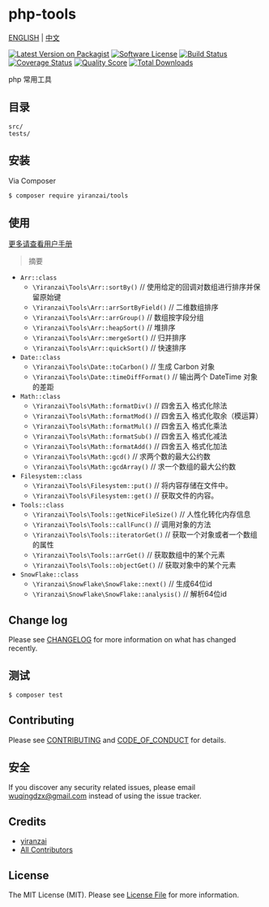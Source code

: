 # php-tools

[ENGLISH](README.md) | [中文](README_ZH_CN.md)

[![Latest Version on Packagist][ico-version]][link-packagist]
[![Software License][ico-license]](LICENSE.md)
[![Build Status][ico-travis]][link-travis]
[![Coverage Status][ico-scrutinizer]][link-scrutinizer]
[![Quality Score][ico-code-quality]][link-code-quality]
[![Total Downloads][ico-downloads]][link-downloads]

php 常用工具

## 目录

```
src/
tests/
```

## 安装

Via Composer

```bash
$ composer require yiranzai/tools
```

## 使用

[更多请查看用户手册](USER_MANUAL_ZH_CN.md)

> 摘要

-   `Arr::class`
    -   `\Yiranzai\Tools\Arr::sortBy()` // 使用给定的回调对数组进行排序并保留原始键
    -   `\Yiranzai\Tools\Arr::arrSortByField()` // 二维数组排序
    -   `\Yiranzai\Tools\Arr::arrGroup()` // 数组按字段分组
    -   `\Yiranzai\Tools\Arr::heapSort()` // 堆排序
    -   `\Yiranzai\Tools\Arr::mergeSort()` // 归并排序
    -   `\Yiranzai\Tools\Arr::quickSort()` // 快速排序
-   `Date::class`
    -   `\Yiranzai\Tools\Date::toCarbon()` // 生成 Carbon 对象
    -   `\Yiranzai\Tools\Date::timeDiffFormat()` // 输出两个 DateTime 对象的差距
-   `Math::class`
    -   `\Yiranzai\Tools\Math::formatDiv()` // 四舍五入 格式化除法
    -   `\Yiranzai\Tools\Math::formatMod()` // 四舍五入 格式化取余（模运算）
    -   `\Yiranzai\Tools\Math::formatMul()` // 四舍五入 格式化乘法
    -   `\Yiranzai\Tools\Math::formatSub()` // 四舍五入 格式化减法
    -   `\Yiranzai\Tools\Math::formatAdd()` // 四舍五入 格式化加法
    -   `\Yiranzai\Tools\Math::gcd()` // 求两个数的最大公约数
    -   `\Yiranzai\Tools\Math::gcdArray()` // 求一个数组的最大公约数
-   `Filesystem::class`
    -   `\Yiranzai\Tools\Filesystem::put()` // 将内容存储在文件中。
    -   `\Yiranzai\Tools\Filesystem::get()` // 获取文件的内容。
-   `Tools::class`
    -   `\Yiranzai\Tools\Tools::getNiceFileSize()` // 人性化转化内存信息
    -   `\Yiranzai\Tools\Tools::callFunc()` // 调用对象的方法
    -   `\Yiranzai\Tools\Tools::iteratorGet()` // 获取一个对象或者一个数组的属性
    -   `\Yiranzai\Tools\Tools::arrGet()` // 获取数组中的某个元素
    -   `\Yiranzai\Tools\Tools::objectGet()` // 获取对象中的某个元素
-   `SnowFlake::class`
    -   `\Yiranzai\SnowFlake\SnowFlake::next()` // 生成64位id
    -   `\Yiranzai\SnowFlake\SnowFlake::analysis()` // 解析64位id

## Change log

Please see [CHANGELOG](CHANGELOG.md) for more information on what has changed recently.

## 测试

```bash
$ composer test
```

## Contributing

Please see [CONTRIBUTING](CONTRIBUTING.md) and [CODE_OF_CONDUCT](CODE_OF_CONDUCT.md) for details.

## 安全

If you discover any security related issues, please email wuqingdzx@gmail.com instead of using the issue tracker.

## Credits

-   [yiranzai][link-author]
-   [All Contributors][link-contributors]

## License

The MIT License (MIT). Please see [License File](LICENSE.md) for more information.

[ico-version]: https://img.shields.io/packagist/v/yiranzai/tools.svg?style=flat-square
[ico-license]: https://img.shields.io/badge/license-MIT-brightgreen.svg?style=flat-square
[ico-travis]: https://img.shields.io/travis/yiranzai/php-tools/master.svg?style=flat-square
[ico-scrutinizer]: https://img.shields.io/scrutinizer/coverage/g/yiranzai/php-tools.svg?style=flat-square
[ico-code-quality]: https://img.shields.io/scrutinizer/g/yiranzai/php-tools.svg?style=flat-square
[ico-downloads]: https://img.shields.io/packagist/dt/yiranzai/tools.svg?style=flat-square
[link-packagist]: https://packagist.org/packages/yiranzai/tools
[link-travis]: https://travis-ci.org/yiranzai/php-tools
[link-scrutinizer]: https://scrutinizer-ci.com/g/yiranzai/php-tools/code-structure
[link-code-quality]: https://scrutinizer-ci.com/g/yiranzai/php-tools
[link-downloads]: https://packagist.org/packages/yiranzai/tools
[link-author]: https://github.com/yiranzai
[link-contributors]: ../../contributors
